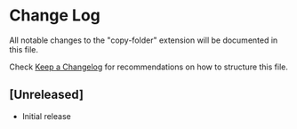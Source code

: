 # Change Log

All notable changes to the "copy-folder" extension will be documented in this file.

Check [Keep a Changelog](http://keepachangelog.com/) for recommendations on how to structure this file.

## [Unreleased]

- Initial release